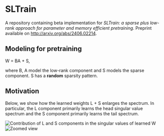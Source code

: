 # SLTrain
A repository containing beta implementation for *SLTrain: a sparse plus low-rank approach for parameter and memory efficient pretraining*. Preprint available on http://arxiv.org/abs/2406.02214.

## Modeling for pretraining
W = BA + S, 

where B, A model the low-rank component and S models the sparse component. S has a **random** sparsity pattern.

## Motivation
Below, we show how the learned weights L + S enlarges the spectrum. In particular, the L component primarily learns the head singular value spectrum and the S component primarily learns the tail spectrum. 

![Contribution of L and S components in the singular values of learned W](https://github.com/bamdevm/SLTrain/blob/patch-2/figures/SLTrain_fig1.png?raw=true)
![Zoomed view](https://github.com/bamdevm/SLTrain/blob/patch-2/figures/SLTrain_fig2.png?raw=true)



